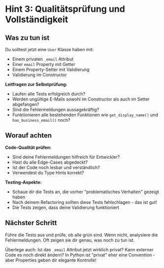 # Hint 3: Qualitätsprüfung und Vollständigkeit

## Was zu tun ist

Du solltest jetzt eine `User` Klasse haben mit:
- Einem privaten `_email` Attribut
- Einer `email` Property mit Getter
- Einem Property-Setter mit Validierung
- Validierung im Constructor

**Leitfragen zur Selbstprüfung:**
- Laufen alle Tests erfolgreich durch?
- Werden ungültige E-Mails sowohl im Constructor als auch im Setter abgefangen?
- Sind die Fehlermeldungen aussagekräftig?
- Funktionieren alle bestehenden Funktionen wie `get_display_name()` und `has_business_email()` noch?

## Worauf achten

**Code-Qualität prüfen:**
- Sind deine Fehlermeldungen hilfreich für Entwickler?
- Hast du alle Edge-Cases abgedeckt?
- Ist der Code noch lesbar und verständlich?
- Verwendest du Type Hints korrekt?

**Testing-Aspekte:**
- Schaue dir die Tests an, die vorher "problematisches Verhalten" gezeigt haben
- Nach deinem Refactoring sollten diese Tests fehlschlagen - das ist gut!
- Die Tests zeigen, dass deine Validierung funktioniert

## Nächster Schritt

Führe die Tests aus und prüfe, ob alle grün sind. Wenn nicht, analysiere die Fehlermeldungen. Oft zeigen sie dir genau, was noch zu tun ist. 

Überlege auch: Ist das `_email` Attribut jetzt wirklich privat? Kann externer Code es noch direkt ändern? In Python ist "privat" eher eine Convention - aber Properties geben dir elegante Kontrolle!